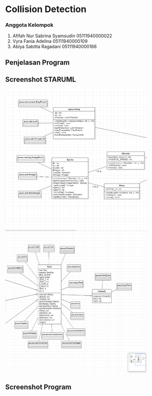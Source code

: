 # Collision Detection
### Anggota Kelompok
1. Afifah Nur Sabrina Syamsudin 05111940000022
2. Vyra Fania Adelina 05111940000109
3. Abiya Sabitta Ragadani 05111940000166

## Penjelasan Program

## Screenshot STARUML
<p float="left"><img src="Screenshot/SS_Collision_Detection.png" width=450 height= 450><img src="Screenshot/SS_Collision_Detection2.png" width=450 height= 450></p>

## Screenshot Program
